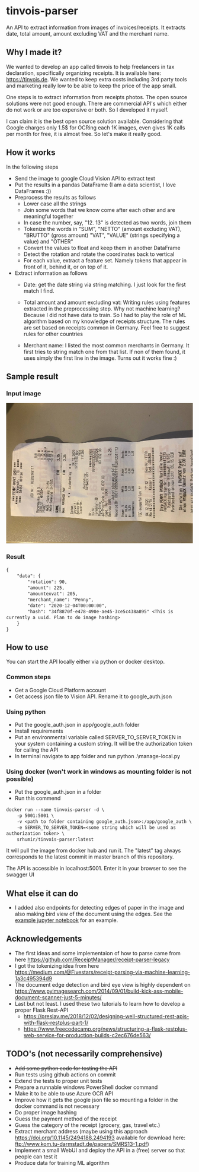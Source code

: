 # tinvois-parser

An API to extract information from images of invoices/receipts. It extracts date, total amount,
amount excluding VAT and the merchant name.

## Why I made it?

We wanted to develop an app called tinvois to help freelancers in tax declaration,
specifically organizing receipts. It is available here: https://tinvois.de. We wanted to keep extra
costs including 3rd party tools and marketing really low to be able to keep the price of
the app small.

One steps is to extract information from receipts photos. The open source solutions were not
good enough. There are commercial API's which either do not work or are too expensive or both.
So I developed it myself.

I can claim it is the best open source solution available.
Considering that Google charges only 1.5$ for OCRing each 1K images, even gives 1K calls per month for free, it is almost free.
So let's make it really good.

## How it works

In the following steps

* Send the image to google Cloud Vision API to extract text
* Put the results in a pandas DataFrame (I am a data scientist, I love DataFrames :))
* Preprocess the results as follows
    - Lower case all the strings
    - Join some words that we know come after each other and are meaningful together
    - In case the number, say, "12. 13" is detected as two words, join them
    - Tokenize the words in "SUM", "NETTO" (amount excluding VAT), "BRUTTO" (gross amount)
        "VAT", "VALUE" (strings specifying a value) and "OTHER"
    - Convert the values to float and keep them in another DataFrame
    - Detect the rotation and rotate the coordinates back to vertical
    - For each value, extract a feature set. Namely tokens that appear in front of it,
      behind it, or on top of it.
* Extract information as follows
    - Date: get the date string via string matching. I just look for the first match I find.
    - Total amount and amount excluding vat: Writing rules using features extracted in the
        preprocessing step.
        Why not machine learning? Because I did not have data to train.
        So I had to play the role of ML algorithm based on my knowledge of receipts structure.
        The rules are set based on receipts common in Germany. Feel free to suggest rules for
        other countries

    - Merchant name: I listed the most common merchants in Germany. It first tries to string
        match one from that list. If non of them found, it uses simply the first line in
        the image. Turns out it works fine :)

## Sample result

### Input image
![Sample receipt](app/test/resource/sample_receipts/penny3.jpg)

### Result

```
{
    "data": {
        "rotation": 90,
        "amount": 225,
        "amountexvat": 205,
        "merchant_name": "Penny",
        "date": "2020-12-04T00:00:00",
        "hash": "34f8870f-e478-490e-ae45-3ce5c438a895" <This is currently a uuid. Plan to do image hashing>
    }
}
```

## How to use

You can start the API locally either via python or docker desktop.

### Common steps

* Get a Google Cloud Platform account
* Get access json file to Vision API. Rename it to google_auth.json

### Using python

* Put the google_auth.json in app/google_auth folder
* Install requirements
* Put an environmental variable called SERVER_TO_SERVER_TOKEN in your system containing a
  custom string. It will be the authorization token for calling the API
* In terminal navigate to app folder and run python .\manage-local.py
    
### Using docker (won't work in windows as mounting folder is not possible)

* Put the google_auth.json in a folder
* Run this commend
```
docker run --name tinvois-parser -d \
    -p 5001:5001 \
    -v <path to folder containing google_auth.json>:/app/google_auth \
    -e SERVER_TO_SERVER_TOKEN=<some string which will be used as authorization token> \
    srhumir/tinvois-parser:latest
```
It will pull the image from docker hub and run it. The "latest" tag always corresponds to the
latest commit in master branch of this repository.

The API is accessible in localhost:5001. Enter it in your browser to see the swagger UI

## What else it can do

* I added also endpoints for detecting edges of paper in the image and also making bird
    view of the document using the edges. See the  [example jupyter notebook](./examples/try%20endpoints.ipynb) for an example.

## Acknowledgements

* The first ideas and some implementaion of how to parse came from here
    https://github.com/ReceiptManager/receipt-parser-legacy
* I got the tokenizing idea from here
    https://medium.com/@Fivestars/receipt-parsing-via-machine-learning-1a3c495394d9
* The document edge detection and bird eye view is highly dependent on
    https://www.pyimagesearch.com/2014/09/01/build-kick-ass-mobile-document-scanner-just-5-minutes/
* Last but not least. I used these two tutorials to learn how to develop a proper Flask Rest-API
    - https://preslav.me/2018/12/02/designing-well-structured-rest-apis-with-flask-restplus-part-1/
    - https://www.freecodecamp.org/news/structuring-a-flask-restplus-web-service-for-production-builds-c2ec676de563/

## TODO's (not necessarily comprehensive)

* ~~Add some python code for testing the API~~
* Run tests using github actions on commit
* Extend the tests to proper unit tests
* Prepare a runnable windows PowerShell docker command
* Make it to be able to use Azure OCR API
* Improve how it gets the google json file so mounting a folder in the docker command is not
    necessary
* Do proper image hashing
* Guess the payment method of the receipt
* Guess the category of the receipt (grocery, gas, travel etc.)
* Extract merchant address (maybe using this approach https://doi.org/10.1145/2494188.2494193
  available for download here: ftp://www.kom.tu-darmstadt.de/papers/SMRS13-1.pdf)
* Implement a small WebUI and deploy the API in a (free) server so that people can test it
* Produce data for training ML algorithm

